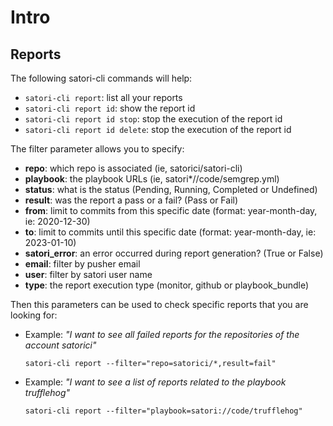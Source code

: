 # Intro

## Reports

The following satori-cli commands will help:

- `satori-cli report`: list all your reports
- `satori-cli report id`: show the report id
- `satori-cli report id stop`: stop the execution of the report id
- `satori-cli report id delete`: stop the execution of the report id

The filter parameter allows you to specify:

- **repo**: which repo is associated (ie, satorici/satori-cli)
- **playbook**: the playbook URLs (ie, satori*//code/semgrep.yml)
- **status**: what is the status (Pending, Running, Completed or Undefined)
- **result**: was the report a pass or a fail? (Pass or Fail)
- **from**: limit to commits from this specific date (format: year-month-day, ie: 2020-12-30)
- **to**: limit to commits until this specific date (format: year-month-day, ie: 2023-01-10)
- **satori_error**: an error occurred during report generation? (True or False)
- **email**: filter by pusher email
- **user**: filter by satori user name
- **type**: the report execution type (monitor, github or playbook_bundle)

Then this parameters can be used to check specific reports that you are looking for:

- Example: _"I want to see all failed reports for the repositories of the account satorici"_

  `satori-cli report --filter="repo=satorici/*,result=fail"`

- Example: _"I want to see a list of reports related to the playbook trufflehog"_

  `satori-cli report --filter="playbook=satori://code/trufflehog"`
